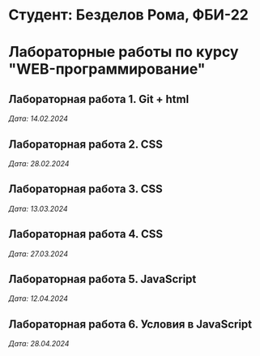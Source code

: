 # Студент: Безделов Рома, ФБИ-22

# Лабораторные работы по курсу "WEB-программирование"

## Лабораторная работа 1. Git + html

*Дата: 14.02.2024*

## Лабораторная работа 2. CSS

*Дата: 28.02.2024*

## Лабораторная работа 3. CSS

*Дата: 13.03.2024*

## Лабораторная работа 4. CSS 

*Дата: 27.03.2024*

## Лабораторная работа 5. JavaScript

*Дата: 12.04.2024*

## Лабораторная работа 6. Условия в JavaScript

*Дата: 28.04.2024*